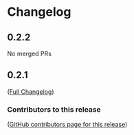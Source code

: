 # Changelog

<!-- <START NEW CHANGELOG ENTRY> -->

## 0.2.2

No merged PRs

<!-- <END NEW CHANGELOG ENTRY> -->

## 0.2.1

([Full Changelog](https://github.com/quarto-dev/jupyterlab-quarto/compare/01fd7da834df13a74834baaf72f7f36c57741380))

### Contributors to this release

([GitHub contributors page for this release](https://github.com/quarto-dev/jupyterlab-quarto/graphs/contributors?from=2023-06-21&to=2023-06-23&type=c))
